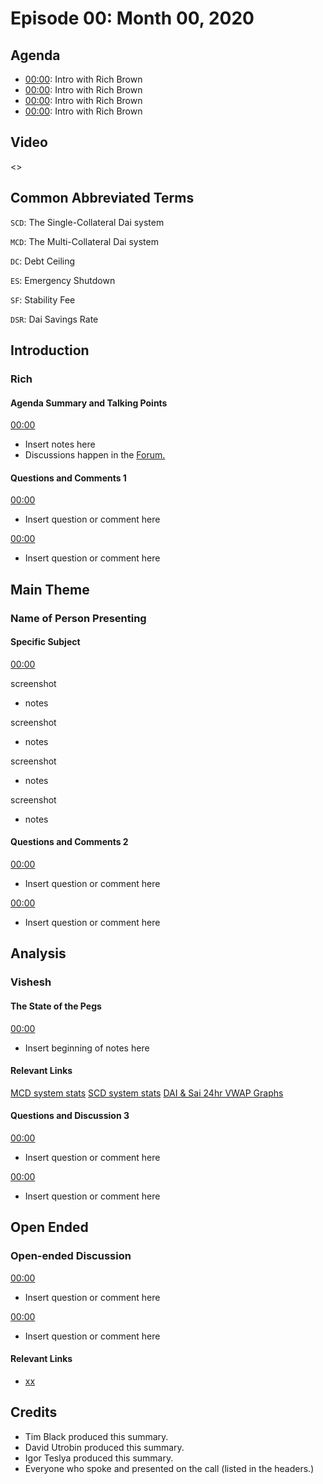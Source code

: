 # Episode 00: Month 00, 2020

## Agenda

- [00:00](): Intro with Rich Brown
- [00:00](): Intro with Rich Brown
- [00:00](): Intro with Rich Brown
- [00:00](): Intro with Rich Brown

## Video

<>

## Common Abbreviated Terms

`SCD`: The Single-Collateral Dai system

`MCD`: The Multi-Collateral Dai system

`DC`: Debt Ceiling

`ES`: Emergency Shutdown

`SF`: Stability Fee

`DSR`: Dai Savings Rate

## Introduction

### Rich

#### Agenda Summary and Talking Points

[00:00](link)

- Insert notes here
- Discussions happen in the [Forum.](https://forum.makerdao.com/)

#### Questions and Comments 1

[00:00](link)

- Insert question or comment here

[00:00](link)

- Insert question or comment here

## Main Theme

### Name of Person Presenting

#### Specific Subject

[00:00]()

screenshot
- notes

screenshot
- notes

screenshot
- notes

screenshot
- notes

#### Questions and Comments 2

[00:00](link)

- Insert question or comment here

[00:00](link)

- Insert question or comment here

## Analysis

### Vishesh

#### The State of the Pegs

[00:00](link)

- Insert beginning of notes here

#### Relevant Links

[MCD system stats](http://daistats.com)
[SCD system stats](http://saistats.com/)
[DAI & Sai 24hr VWAP Graphs](http://dai.descipher.io/)

#### Questions and Discussion 3

[00:00](link)

- Insert question or comment here

[00:00](link)

- Insert question or comment here

## Open Ended

### Open-ended Discussion

[00:00](link)

- Insert question or comment here

[00:00](link)

- Insert question or comment here

#### Relevant Links

- [xx](link)

## Credits

- Tim Black produced this summary.
- David Utrobin produced this summary.
- Igor Teslya produced this summary.
- Everyone who spoke and presented on the call (listed in the headers.)
